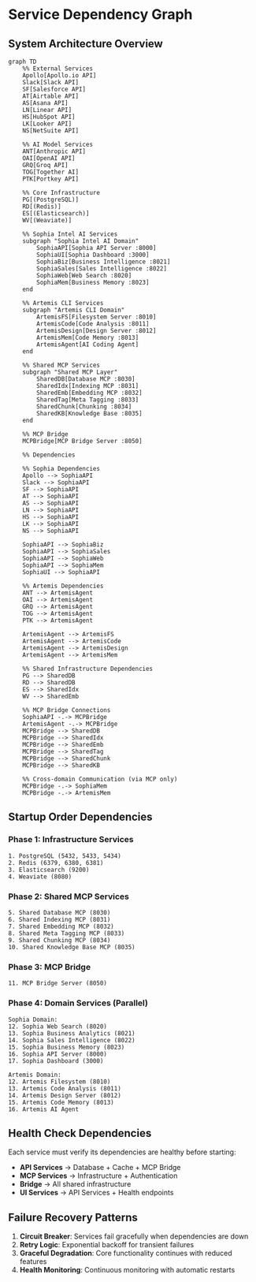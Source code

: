 # Service Dependency Graph

## System Architecture Overview

```mermaid
graph TD
    %% External Services
    Apollo[Apollo.io API] 
    Slack[Slack API]
    SF[Salesforce API]
    AT[Airtable API]
    AS[Asana API]
    LN[Linear API]
    HS[HubSpot API]
    LK[Looker API]
    NS[NetSuite API]
    
    %% AI Model Services
    ANT[Anthropic API]
    OAI[OpenAI API]
    GRQ[Groq API]
    TOG[Together AI]
    PTK[Portkey API]
    
    %% Core Infrastructure
    PG[(PostgreSQL)]
    RD[(Redis)]
    ES[(Elasticsearch)]
    WV[(Weaviate)]
    
    %% Sophia Intel AI Services
    subgraph "Sophia Intel AI Domain"
        SophiaAPI[Sophia API Server :8000]
        SophiaUI[Sophia Dashboard :3000]
        SophiaBiz[Business Intelligence :8021]
        SophiaSales[Sales Intelligence :8022]
        SophiaWeb[Web Search :8020]
        SophiaMem[Business Memory :8023]
    end
    
    %% Artemis CLI Services
    subgraph "Artemis CLI Domain"
        ArtemisFS[Filesystem Server :8010]
        ArtemisCode[Code Analysis :8011]
        ArtemisDesign[Design Server :8012]
        ArtemisMem[Code Memory :8013]
        ArtemisAgent[AI Coding Agent]
    end
    
    %% Shared MCP Services
    subgraph "Shared MCP Layer"
        SharedDB[Database MCP :8030]
        SharedIdx[Indexing MCP :8031]
        SharedEmb[Embedding MCP :8032]
        SharedTag[Meta Tagging :8033]
        SharedChunk[Chunking :8034]
        SharedKB[Knowledge Base :8035]
    end
    
    %% MCP Bridge
    MCPBridge[MCP Bridge Server :8050]
    
    %% Dependencies
    
    %% Sophia Dependencies
    Apollo --> SophiaAPI
    Slack --> SophiaAPI
    SF --> SophiaAPI
    AT --> SophiaAPI
    AS --> SophiaAPI
    LN --> SophiaAPI
    HS --> SophiaAPI
    LK --> SophiaAPI
    NS --> SophiaAPI
    
    SophiaAPI --> SophiaBiz
    SophiaAPI --> SophiaSales
    SophiaAPI --> SophiaWeb
    SophiaAPI --> SophiaMem
    SophiaUI --> SophiaAPI
    
    %% Artemis Dependencies
    ANT --> ArtemisAgent
    OAI --> ArtemisAgent
    GRQ --> ArtemisAgent
    TOG --> ArtemisAgent
    PTK --> ArtemisAgent
    
    ArtemisAgent --> ArtemisFS
    ArtemisAgent --> ArtemisCode
    ArtemisAgent --> ArtemisDesign
    ArtemisAgent --> ArtemisMem
    
    %% Shared Infrastructure Dependencies
    PG --> SharedDB
    RD --> SharedDB
    ES --> SharedIdx
    WV --> SharedEmb
    
    %% MCP Bridge Connections
    SophiaAPI -.-> MCPBridge
    ArtemisAgent -.-> MCPBridge
    MCPBridge --> SharedDB
    MCPBridge --> SharedIdx
    MCPBridge --> SharedEmb
    MCPBridge --> SharedTag
    MCPBridge --> SharedChunk
    MCPBridge --> SharedKB
    
    %% Cross-domain Communication (via MCP only)
    MCPBridge -.-> SophiaMem
    MCPBridge -.-> ArtemisMem
```

## Startup Order Dependencies

### Phase 1: Infrastructure Services
```
1. PostgreSQL (5432, 5433, 5434)
2. Redis (6379, 6380, 6381) 
3. Elasticsearch (9200)
4. Weaviate (8080)
```

### Phase 2: Shared MCP Services
```
5. Shared Database MCP (8030)
6. Shared Indexing MCP (8031)
7. Shared Embedding MCP (8032)
8. Shared Meta Tagging MCP (8033)
9. Shared Chunking MCP (8034)
10. Shared Knowledge Base MCP (8035)
```

### Phase 3: MCP Bridge
```
11. MCP Bridge Server (8050)
```

### Phase 4: Domain Services (Parallel)
```
Sophia Domain:
12. Sophia Web Search (8020)
13. Sophia Business Analytics (8021)
14. Sophia Sales Intelligence (8022)
15. Sophia Business Memory (8023)
16. Sophia API Server (8000)
17. Sophia Dashboard (3000)

Artemis Domain:
12. Artemis Filesystem (8010)
13. Artemis Code Analysis (8011)
14. Artemis Design Server (8012)
15. Artemis Code Memory (8013)
16. Artemis AI Agent
```

## Health Check Dependencies

Each service must verify its dependencies are healthy before starting:

- **API Services** → Database + Cache + MCP Bridge
- **MCP Services** → Infrastructure + Authentication
- **Bridge** → All shared infrastructure
- **UI Services** → API Services + Health endpoints

## Failure Recovery Patterns

1. **Circuit Breaker**: Services fail gracefully when dependencies are down
2. **Retry Logic**: Exponential backoff for transient failures
3. **Graceful Degradation**: Core functionality continues with reduced features
4. **Health Monitoring**: Continuous monitoring with automatic restarts